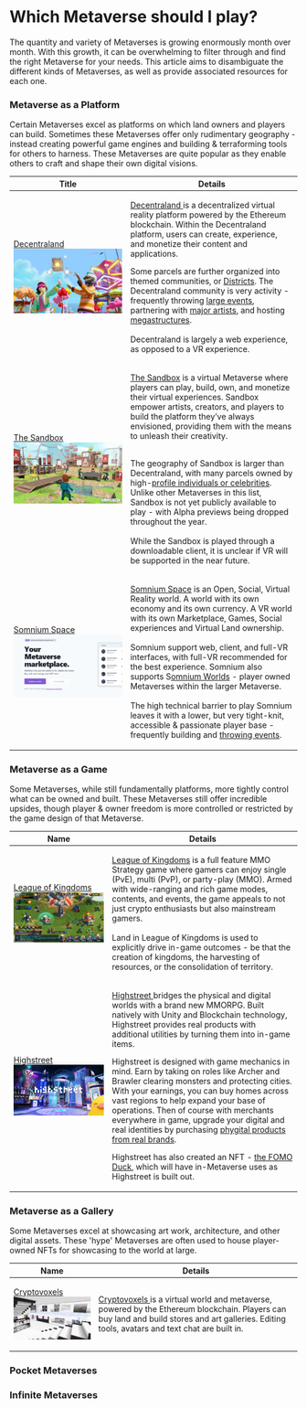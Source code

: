 # Which Metaverse should I play?

The quantity and variety of Metaverses is growing enormously month over month. With this growth, it can be overwhelming to filter through and find the right Metaverse for your needs. This article aims to disambiguate the different kinds of Metaverses, as well as provide associated resources for each one.

### Metaverse as a Platform

Certain Metaverses excel as platforms on which land owners and players can build. Sometimes these Metaverses offer only rudimentary geography - instead creating powerful game engines and building & terraforming tools for others to harness. These Metaverses are quite popular as they enable others to craft and shape their own digital visions.&#x20;

| Title                                                                                                                         | Details                                                                                                                                                                                                                                                                                                                                                                                                                                                                                                                                                                                                                                                                                                                                                                                                                                      |
| ----------------------------------------------------------------------------------------------------------------------------- | -------------------------------------------------------------------------------------------------------------------------------------------------------------------------------------------------------------------------------------------------------------------------------------------------------------------------------------------------------------------------------------------------------------------------------------------------------------------------------------------------------------------------------------------------------------------------------------------------------------------------------------------------------------------------------------------------------------------------------------------------------------------------------------------------------------------------------------------- |
| <p><a href="https://docenrtaland.com">Decentraland</a><br><img src="../../.gitbook/assets/image.png" alt=""><br></p>          | <p><a href="https://docenrtaland.com">Decentraland </a>is a decentralized virtual reality platform powered by the Ethereum blockchain. Within the Decentraland platform, users can create, experience, and monetize their content and applications.</p><p></p><p>Some parcels are further organized into themed communities, or <a href="https://docs.decentraland.org/decentraland/glossary/#district">Districts</a>. The Decentraland community is very activity - frequently throwing <a href="https://events.decentraland.org">large events</a>, partnering with <a href="https://events.decentraland.org/event/?id=746bb7dd-4044-45bd-b87a-b93fcf9ea379">major artists</a>, and hosting <a href="https://nye.wemeta.world">megastructures</a>. <br><br>Decentraland is largely a web experience, as opposed to a VR experience.<br></p> |
| <p><a href="https://www.sandbox.game/en/">The Sandbox</a><br><img src="../../.gitbook/assets/image (3) (1).png" alt=""></p>   | <p><a href="https://www.sandbox.game/en/">The Sandbox</a> is a virtual Metaverse where players can play, build, own, and monetize their virtual experiences. Sandbox empower artists, creators, and players to build the platform they’ve always envisioned, providing them with the means to unleash their creativity.</p><p><br>The geography of Sandbox is larger than Decentraland, with many parcels owned by high-<a href="https://fortune.com/2021/12/09/snoop-dogg-rapper-metaverse-snoopverse/">profile individuals or celebrities</a>. Unlike other Metaverses in this list, Sandbox is not yet publicly available to play - with Alpha previews being dropped throughout the year.<br><br>While the Sandbox is played through a downloadable client, it is unclear if VR will be supported in the near future. <br></p>           |
| <p><a href="https://somniumspace.com">Somnium Space</a><br><img src="../../.gitbook/assets/image (9) (1).png" alt=""><br></p> | <p><a href="https://somniumspace.com">Somnium Space</a> is an Open, Social, Virtual Reality world. A world with its own economy and its own currency. A VR world with its own Marketplace, Games, Social experiences and Virtual Land ownership.<br><br>Somnium support web, client, and full-VR interfaces, with full-VR recommended for the best experience. Somnium also supports S<a href="https://somniumspace.medium.com/announcing-somnium-worlds-somnium-web-blockchain-avatars-slo-details-prices-81ec741e2d3a">omnium Worlds</a> - player owned Metaverses within the larger Metaverse. <br><br>The high technical barrier to play Somnium leaves it with a lower, but very tight-knit, accessible &#x26; passionate player base - frequently building and <a href="https://somniumspace.com/events">throwing events</a>. <br></p> |



### Metaverse as a Game

Some Metaverses, while still fundamentally platforms, more tightly control what can be owned and built. These Metaverses still offer incredible upsides, though player & owner freedom is more controlled or restricted by the game design of that Metaverse.



| Name                                                                                                                                | Details                                                                                                                                                                                                                                                                                                                                                                                                                                                                                                                                                                                                                                                                                                                                                                                                                                                                                                                                      |
| ----------------------------------------------------------------------------------------------------------------------------------- | -------------------------------------------------------------------------------------------------------------------------------------------------------------------------------------------------------------------------------------------------------------------------------------------------------------------------------------------------------------------------------------------------------------------------------------------------------------------------------------------------------------------------------------------------------------------------------------------------------------------------------------------------------------------------------------------------------------------------------------------------------------------------------------------------------------------------------------------------------------------------------------------------------------------------------------------- |
| <p><a href="https://www.leagueofkingdoms.com">League of Kingdoms</a><br><img src="../../.gitbook/assets/image (11).png" alt=""></p> | <p><a href="https://www.leagueofkingdoms.com/lok">League of Kingdoms</a> is a full feature MMO Strategy game where gamers can enjoy single (PvE), multi (PvP), or party-play (MMO). Armed with wide-ranging and rich game modes, contents, and events, the game appeals to not just crypto enthusiasts but also mainstream gamers.<br><br>Land in League of Kingdoms is used to explicitly drive in-game outcomes - be that the creation of kingdoms, the harvesting of resources, or the consolidation of territory. <br></p>                                                                                                                                                                                                                                                                                                                                                                                                               |
| <p><a href="https://www.highstreet.market">Highstreet</a><br><img src="../../.gitbook/assets/image (12).png" alt=""></p>            | <p><a href="https://www.highstreet.market">Highstreet </a>bridges the physical and digital worlds with a brand new MMORPG. Built natively with Unity and Blockchain technology, Highstreet provides real products with additional utilities by turning them into in-game items.</p><p></p><p>Highstreet is designed with game mechanics in mind. Earn by taking on roles like Archer and Brawler clearing monsters and protecting cities. With your earnings, you can buy homes across vast regions to help expand your base of operations. Then of course with merchants everywhere in game, upgrade your digital and real identities by purchasing <a href="https://www.highstreet.market/collectibles">phygital products from real brands</a>.</p><p></p><p>Highstreet has also created an NFT - <a href="https://www.foreverfomoducksquad.com">the FOMO Duck</a>, which will have in-Metaverse uses as Highstreet is built out. <br></p> |



### Metaverse as a Gallery

Some Metaverses excel at showcasing art work, architecture, and other digital assets. These 'hype' Metaverses are often used to house player-owned NFTs for showcasing to the world at large.&#x20;

| Name                                                                                                                     | Details                                                                                                                                                                                                                        |
| ------------------------------------------------------------------------------------------------------------------------ | ------------------------------------------------------------------------------------------------------------------------------------------------------------------------------------------------------------------------------ |
| <p><a href="https://www.cryptovoxels.com">Cryptovoxels</a><br><img src="../../.gitbook/assets/image (3).png" alt=""></p> | [Cryptovoxels ](https://www.cryptovoxels.com)is a virtual world and metaverse, powered by the Ethereum blockchain. Players can buy land and build stores and art galleries. Editing tools, avatars and text chat are built in. |



### Pocket Metaverses



### Infinite Metaverses

